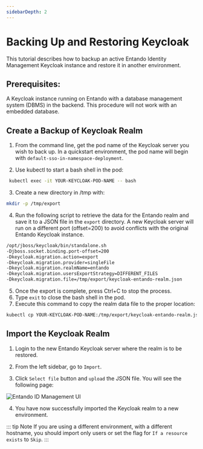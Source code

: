 ```yaml
---
sidebarDepth: 2
---
```


# Backing Up and Restoring Keycloak


This tutorial describes how to backup an active Entando Identity Management Keycloak instance and restore it in another environment.

## Prerequisites:
A Keycloak instance running on Entando with a database management system (DBMS) in the backend. This procedure will not work with an embedded database. 

## Create a Backup of Keycloak Realm
1. From the command line, get the pod name of the Keycloak server you wish to back up. In a quickstart environment, the pod name will begin with `default-sso-in-namespace-deployment`.

2. Use kubectl to start a bash shell in the pod:
``` bash
 kubectl exec -it YOUR-KEYCLOAK-POD-NAME -- bash
 ```
3. Create a new directory in /tmp with:
``` bash
mkdir -p /tmp/export 
 ```

4. Run the following script to retrieve the data for the Entando realm and save it to a JSON file in the `export` directory. A new Keycloak server will run on a different port (offset=200) to avoid conflicts with the original Entando Keycloak instance.
``` bash
/opt/jboss/keycloak/bin/standalone.sh
-Djboss.socket.binding.port-offset=200
-Dkeycloak.migration.action=export 
-Dkeycloak.migration.provider=singleFile 
-Dkeycloak.migration.realmName=entando
-Dkeycloak.migration.usersExportStrategy=DIFFERENT_FILES 
-Dkeycloak.migration.file=/tmp/export/keycloak-entando-realm.json
```
5. Once the export is complete, press Ctrl+C to stop the process.
6. Type `exit` to close the bash shell in the pod.
7. Execute this command to copy the realm data file to the proper location:  
``` bash
kubectl cp YOUR-KEYCLOAK-POD-NAME:/tmp/export/keycloak-entando-realm.json keycloak-entando-realm.json
```
## Import the Keycloak Realm
1. Login to the new Entando Keycloak server where the realm is to be restored.

2. From the left sidebar, go to `Import`.
 
3. Click `Select file` button and `upload` the JSON file. You will see the following page:

![Entando ID Management UI](./img/import-keycloak.png)

4. You have now successfully imported the Keycloak realm to a new environment.

::: tip Note
If you are using a different environment, with a different hostname, you should import only users or set the flag for `If a resource exists` to `Skip`.
:::